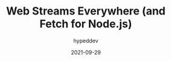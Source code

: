 ---
author: hypeddev
date: 2021-09-29
publisher: css
tags:
  - javascript
  - nodejs
target_url: https://css-tricks.com/web-streams-everywhere-and-fetch-for-node-js/
title: Web Streams Everywhere (and Fetch for Node.js)
---